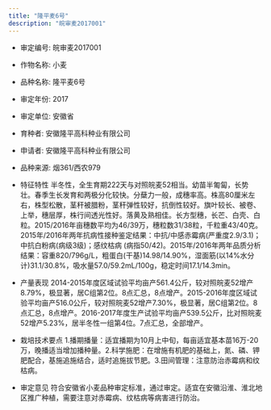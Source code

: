 ```yaml
---
title: "隆平麦6号"
description: "皖审麦2017001"
---
```

* 审定编号:  皖审麦2017001

*  作物名称:  小麦

*  品种名称:  隆平麦6号

*  审定年份:  2017

*  审定单位:  安徽省

* 育种者:  安徽隆平高科种业有限公司

*  申请者:  安徽隆平高科种业有限公司

*  品种来源:  烟361/西农979

*  特征特性
半冬性，全生育期222天与对照皖麦52相当。幼苗半匍匐，长势壮。春季生长发育和两极分化较快。分蘖力一般，成穗率高。株高80厘米左右，株型松散，茎秆被腊粉，茎秆弹性较好，抗倒性较好。旗叶较长、被卷、上举，穗层厚，株行间透光性好。落黄及熟相佳。长方型穗，长芒、白壳、白粒。2015/2016年亩穗数平均为46/39万，穗粒数31/38粒，千粒重43/40克。2015年/2016年两年抗病性接种鉴定结果：中抗/中感赤霉病(严重度2.9/3.1)；中抗白粉病(病级3级)；感纹枯病 (病指50/42)。2015年/2016年两年品质分析结果：容重820/796g/L，粗蛋白(干基)14.98/14.90%，湿面筋(以14%水分计)31.1/30.8%，吸水量57.0/59.2mL/100g，稳定时间17.1/14.3min。

*  产量表现
2014-2015年度区域试验平均亩产561.4公斤，较对照皖麦52增产8.79%，极显著，居C组第2位。8点汇总，8点增产。2015-2016年度区域试验平均亩产516.0公斤，较对照皖麦52增产7.30%，极显著，居C组第2位。8点汇总，8点增产。2016-2017年度生产试验平均亩产539.5公斤，比对照皖麦52增产5.23%，居半冬性一组第4位。7点汇总，全部增产。

*  栽培技术要点
1.播期播量：适宜播期为10月上中旬，每亩适宜基本苗16万-20万，晚播适当增加播种量。2.科学施肥：在增施有机肥的基础上，氮、磷、钾肥配合，基施追施结合，适时追施拔节肥。3.田间管理：注意防治赤霉病和纹枯病。

*  审定意见
符合安徽省小麦品种审定标准，通过审定。适宜在安徽沿淮、淮北地区推广种植，需要注意对赤霉病、纹枯病等病害进行防治。
